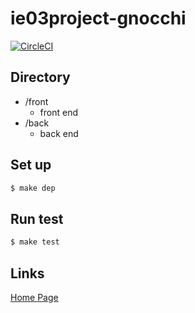# ie03project-gnocchi

[![CircleCI](https://circleci.com/gh/uzimaru0000/ie03project-gnocchi.svg?style=svg)](https://circleci.com/gh/uzimaru0000/ie03project-gnocchi)

## Directory

- /front
    - front end
- /back
    - back end

## Set up

```sh
$ make dep
```

## Run test

```sh
$ make test
```

## Links
[Home Page](http://web-int.u-aizu.ac.jp/course/ie-soft1/)

